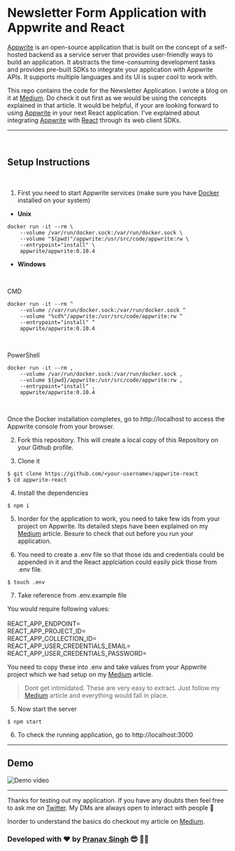 # Newsletter Form Application with Appwrite and React


[Appwrite](https://github.com/appwrite/appwrite) is an open-source application that is built on the concept of a self-hosted backend as a service server that provides user-friendly ways to build an application.
It abstracts the time-consuming development tasks and provides pre-built SDKs to integrate your application with Appwrite APIs. 
It supports multiple languages and its UI is super cool to work with.


This repo contains the code for the Newsletter Application. I wrote a blog on it at [Medium](). Do check it out first as we would be using the concepts explained in that article. It would be helpful, if your are looking forward to using [Appwrite](https://github.com/appwrite/appwrite) in your next React application. I've explained about integrating [Appwrite](https://github.com/appwrite/appwrite) with [React](https://github.com/facebook/react) through its web client SDKs.


<hr>
<br />

## Setup Instructions

<br />

1. First you need to start Appwrite services (make sure you have [Docker](https://docs.docker.com/get-docker/) installed on your system)

- **Unix**

```
docker run -it --rm \
    --volume /var/run/docker.sock:/var/run/docker.sock \
    --volume "$(pwd)"/appwrite:/usr/src/code/appwrite:rw \
    --entrypoint="install" \
    appwrite/appwrite:0.10.4
```

- **Windows**

<br />

CMD
```
docker run -it --rm ^
    --volume //var/run/docker.sock:/var/run/docker.sock ^
    --volume "%cd%"/appwrite:/usr/src/code/appwrite:rw ^
    --entrypoint="install" ^
    appwrite/appwrite:0.10.4
```
<br/>

PowerShell
```
docker run -it --rm ,
    --volume /var/run/docker.sock:/var/run/docker.sock ,
    --volume ${pwd}/appwrite:/usr/src/code/appwrite:rw ,
    --entrypoint="install" ,
    appwrite/appwrite:0.10.4
```
<br />

Once the Docker installation completes, go to http://localhost to access the Appwrite console from your browser.


2. Fork this repository. This will create a local copy of this Repository on your Github profile.

3. Clone it
```
$ git clone https://github.com/<your-username>/appwrite-react  
$ cd appwrite-react
```  

4. Install the dependencies
```
$ npm i
```

5. Inorder for the application to work, you need to take few ids from your project on Appwrite. Its detailed steps have been explained on my [Medium]() article. Besure to check that out before you run your application.

6. You need to create a .env file so that those ids and credentials could be appended in it and the React applciation could easily pick those from .env file.

```
$ touch .env
```

7. Take reference from .env.example file

You would require following values: <br /><br />
REACT_APP_ENDPOINT= <br />
REACT_APP_PROJECT_ID= <br />
REACT_APP_COLLECTION_ID= <br />
REACT_APP_USER_CREDENTIALS_EMAIL= <br />
REACT_APP_USER_CREDENTIALS_PASSWORD= <br />

You need to copy these into .env and take values from your Appwrite project which we had setup on my [Medium]() article.

> Dont get intimidated. These are very easy to extract. Just follow my [Medium]() article and everything would fall in place.

5. Now start the server
```
$ npm start
```

6. To check the running application, go to http://localhost:3000 

<hr>

## Demo

![Demo video](/assets/demo.gif)

<hr>


Thanks for testing out my application.
If you have any doubts then feel free to ask me on [Twitter](https://twitter.com/theBeginner86). My DMs are always open to interact with people 🙌

Inorder to understand the basics do checkout my article on [Medium]().

### Developed with ❤️ by  [Pranav Singh](https://twitter.com/theBeginner86) 😎 👨‍💻
